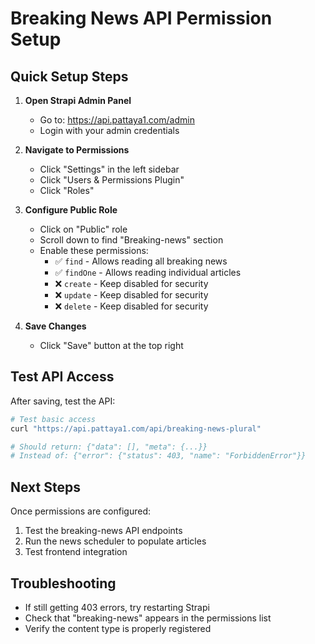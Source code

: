 # Breaking News API Permission Setup

## Quick Setup Steps

1. **Open Strapi Admin Panel**
   - Go to: https://api.pattaya1.com/admin
   - Login with your admin credentials

2. **Navigate to Permissions**
   - Click "Settings" in the left sidebar
   - Click "Users & Permissions Plugin"
   - Click "Roles"

3. **Configure Public Role**
   - Click on "Public" role
   - Scroll down to find "Breaking-news" section
   - Enable these permissions:
     - ✅ `find` - Allows reading all breaking news
     - ✅ `findOne` - Allows reading individual articles
     - ❌ `create` - Keep disabled for security
     - ❌ `update` - Keep disabled for security
     - ❌ `delete` - Keep disabled for security

4. **Save Changes**
   - Click "Save" button at the top right

## Test API Access

After saving, test the API:

```bash
# Test basic access
curl "https://api.pattaya1.com/api/breaking-news-plural"

# Should return: {"data": [], "meta": {...}}
# Instead of: {"error": {"status": 403, "name": "ForbiddenError"}}
```

## Next Steps

Once permissions are configured:
1. Test the breaking-news API endpoints
2. Run the news scheduler to populate articles
3. Test frontend integration

## Troubleshooting

- If still getting 403 errors, try restarting Strapi
- Check that "breaking-news" appears in the permissions list
- Verify the content type is properly registered

